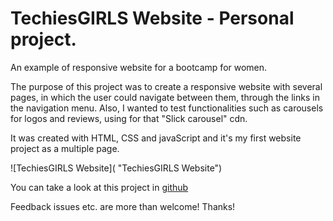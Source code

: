 # TechiesGIRLS Website - Personal project.

An example of responsive website for a bootcamp for women.

The purpose of this project was to create a responsive website with several pages, in which the user could navigate between them, through the links in the navigation menu. Also, I wanted to test functionalities such as carousels for logos and reviews, using for that "Slick carousel" cdn.

It was created with HTML, CSS and javaScript and it's my first website project as a multiple page.


![TechiesGIRLS Website]( "TechiesGIRLS Website")


You can take a look at this project in [github](https://guacig.github.io/techiesgirls-website/)

Feedback issues etc. are more than welcome! Thanks!
